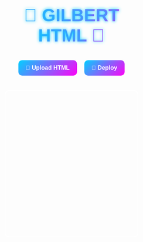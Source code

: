 <!DOCTYPE html>
<html lang="id">
<head>
  <meta charset="UTF-8">
  <meta name="viewport" content="width=device-width, initial-scale=1.0">
  <title>GILBERT HTML</title>
  <style>
    * {
      margin: 0;
      padding: 0;
      box-sizing: border-box;
      font-family: Arial, sans-serif;
    }

    body, html {
      height: 100%;
      overflow: hidden;
      background: black;
      color: white;
    }

    /* === Galaxy background === */
    canvas#stars {
      position: fixed;
      top: 0;
      left: 0;
      width: 100%;
      height: 100%;
      z-index: -1;
    }

    /* === Judul === */
    h1 {
      text-align: center;
      margin-top: 60px;
      font-size: 3rem;
      background: linear-gradient(90deg, #00d0ff, #ff00f7);
      -webkit-background-clip: text;
      -webkit-text-fill-color: transparent;
      animation: glow 2s infinite alternate;
    }

    @keyframes glow {
      from { text-shadow: 0 0 10px #00d0ff; }
      to { text-shadow: 0 0 20px #ff00f7; }
    }

    /* === Container tombol === */
    .controls {
      margin-top: 40px;
      display: flex;
      justify-content: center;
      gap: 20px;
    }

    button, label {
      padding: 12px 20px;
      font-size: 1rem;
      border: none;
      border-radius: 10px;
      cursor: pointer;
      background: linear-gradient(135deg, #00d0ff, #ff00f7);
      color: white;
      font-weight: bold;
      box-shadow: 0 0 10px rgba(255,255,255,0.3);
      transition: transform 0.3s ease, box-shadow 0.3s ease;
      animation: float 3s ease-in-out infinite;
    }

    button:hover, label:hover {
      transform: scale(1.1);
      box-shadow: 0 0 20px rgba(255,255,255,0.8);
    }

    @keyframes float {
      0%, 100% { transform: translateY(0); }
      50% { transform: translateY(-8px); }
    }

    iframe {
      width: 90%;
      height: 400px;
      margin: 40px auto;
      display: block;
      border: 2px solid #fff;
      border-radius: 12px;
      box-shadow: 0 0 20px rgba(255,255,255,0.3);
    }
  </style>
</head>
<body>
  <canvas id="stars"></canvas>
  <h1>🚀 GILBERT HTML 🌌</h1>

  <div class="controls">
    <label for="fileUpload">📂 Upload HTML</label>
    <input type="file" id="fileUpload" accept=".html" hidden>
    <button onclick="deployAlert()">🚀 Deploy</button>
  </div>

  <iframe id="preview"></iframe>

  <script>
    // === Stars animation ===
    const canvas = document.getElementById("stars");
    const ctx = canvas.getContext("2d");
    let stars = [];

    function resizeCanvas() {
      canvas.width = window.innerWidth;
      canvas.height = window.innerHeight;
    }
    window.addEventListener("resize", resizeCanvas);
    resizeCanvas();

    function createStars() {
      stars = [];
      for (let i = 0; i < 150; i++) {
        stars.push({
          x: Math.random() * canvas.width,
          y: Math.random() * canvas.height,
          radius: Math.random() * 2,
          speed: Math.random() * 0.5 + 0.2
        });
      }
    }

    function drawStars() {
      ctx.clearRect(0, 0, canvas.width, canvas.height);
      ctx.fillStyle = "white";
      stars.forEach(star => {
        ctx.beginPath();
        ctx.arc(star.x, star.y, star.radius, 0, Math.PI * 2);
        ctx.fill();
        star.y += star.speed;
        if (star.y > canvas.height) {
          star.y = 0;
          star.x = Math.random() * canvas.width;
        }
      });
      requestAnimationFrame(drawStars);
    }

    createStars();
    drawStars();

    // === File Upload ===
    const fileInput = document.getElementById("fileUpload");
    const preview = document.getElementById("preview");

    fileInput.addEventListener("change", () => {
      const file = fileInput.files[0];
      if (file && file.type === "text/html") {
        const reader = new FileReader();
        reader.onload = e => {
          const blob = new Blob([e.target.result], { type: "text/html" });
          const url = URL.createObjectURL(blob);
          preview.src = url;
        };
        reader.readAsText(file);
      }
    });

    // === Deploy button ===
    function deployAlert() {
      alert("Untuk deploy sungguhan: upload project ini ke Vercel 🚀");
    }
  </script>
</body>
</html>
